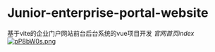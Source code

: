 # Junior-enterprise-portal-website
基于vite的企业门户网站前台后台系统的vue项目开发
*官网首页index*
[![pP8bW0s.png](https://s1.ax1x.com/2023/08/20/pP8bW0s.png)](https://imgse.com/i/pP8bW0s)
